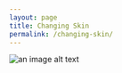 ```yaml
---
layout: page
title: Changing Skin
permalink: /changing-skin/
---
```


![an image alt text](https://laola2020.github.io/images/IMG_1385.JPG "under construction")


